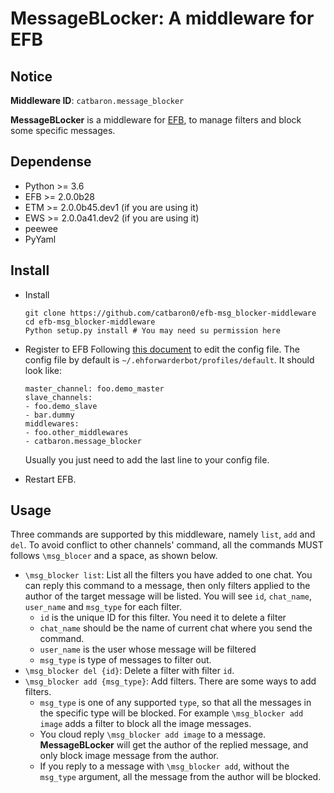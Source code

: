 # MessageBLocker: A middleware for EFB 

## Notice

**Middleware ID**: `catbaron.message_blocker`

**MessageBLocker** is a middleware for [EFB](https://ehforwarderbot.readthedocs.io), to manage filters and block some specific messages. 

## Dependense

* Python >= 3.6
* EFB >= 2.0.0b28
* ETM >= 2.0.0b45.dev1 (if you are using it)
* EWS >= 2.0.0a41.dev2 (if you are using it)
* peewee
* PyYaml

## Install

* Install
    ```
    git clone https://github.com/catbaron0/efb-msg_blocker-middleware
    cd efb-msg_blocker-middleware
    Python setup.py install # You may need su permission here
    ```
* Register to EFB
Following [this document](https://ehforwarderbot.readthedocs.io/en/latest/getting-started.html) to edit the config file. The config file by default is `~/.ehforwarderbot/profiles/default`. It should look like:
    ```
    master_channel: foo.demo_master
    slave_channels:
    - foo.demo_slave
    - bar.dummy
    middlewares:
    - foo.other_middlewares
    - catbaron.message_blocker
    ```

    Usually you just need to add the last line to your config file.

* Restart EFB.

## Usage
Three commands are supported by this middleware, namely `list`, `add` and `del`. To avoid conflict to other channels' command, all the commands MUST follows `\msg_blocer` and a space, as shown below.

* `\msg_blocker list`: List all the filters you have added to one chat. You can reply this command to a message, then only filters applied to the author of the target message will be listed. You will see `id`, `chat_name`, `user_name` and `msg_type` for each filter.
    * `id` is the unique ID for this filter. You need it to delete a filter
    * `chat_name` should be the name of current chat where you send the command.
    * `user_name` is the user whose message will be filtered
    * `msg_type` is type of messages to filter out. 
* `\msg_blocker del {id}`: Delete a filter with filter `id`.
* `\msg_blocker add {msg_type}`: Add filters. There are some ways to add filters.
    * `msg_type` is one of any  supported `type`, so that all the messages in the specific type will be blocked. For example `\msg_blocker add image` adds a filter to block all the image messages.
    * You cloud reply `\msg_blocker add image` to a message. **MessageBLocker** will get the author of the replied message, and only block image message from the author.
    * If you reply to a message with `\msg_blocker add`, without the `msg_type` argument, all the message from the author will be blocked.

